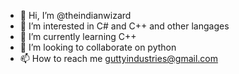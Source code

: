 - 👋 Hi, I’m @theindianwizard
- 👀 I’m interested in C# and C++ and other langages
- 🌱 I’m currently learning C++
- 💞️ I’m looking to collaborate on python
- 📫 How to reach me guttyindustries@gmail.com
